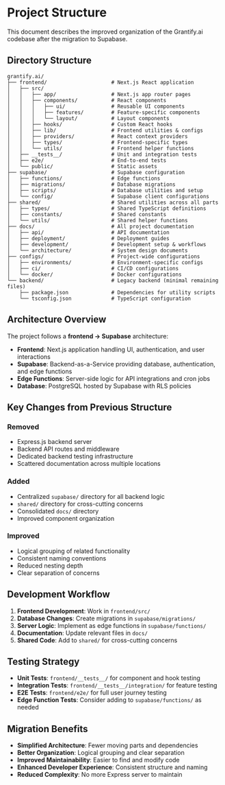 # Project Structure

This document describes the improved organization of the Grantify.ai codebase after the migration to Supabase.

## Directory Structure

```
grantify.ai/
├── frontend/                     # Next.js React application
│   ├── src/
│   │   ├── app/                  # Next.js app router pages
│   │   ├── components/           # React components
│   │   │   ├── ui/               # Reusable UI components
│   │   │   ├── features/         # Feature-specific components
│   │   │   └── layout/           # Layout components
│   │   ├── hooks/                # Custom React hooks
│   │   ├── lib/                  # Frontend utilities & configs
│   │   ├── providers/            # React context providers
│   │   ├── types/                # Frontend-specific types
│   │   └── utils/                # Frontend helper functions
│   ├── __tests__/                # Unit and integration tests
│   ├── e2e/                      # End-to-end tests
│   └── public/                   # Static assets
├── supabase/                     # Supabase configuration
│   ├── functions/                # Edge functions
│   ├── migrations/               # Database migrations
│   ├── scripts/                  # Database utilities and setup
│   └── config/                   # Supabase client configurations
├── shared/                       # Shared utilities across all parts
│   ├── types/                    # Shared TypeScript definitions
│   ├── constants/                # Shared constants
│   └── utils/                    # Shared helper functions
├── docs/                         # All project documentation
│   ├── api/                      # API documentation
│   ├── deployment/               # Deployment guides
│   ├── development/              # Development setup & workflows
│   └── architecture/             # System design documents
├── configs/                      # Project-wide configurations
│   ├── environments/             # Environment-specific configs
│   ├── ci/                       # CI/CD configurations
│   └── docker/                   # Docker configurations
└── backend/                      # Legacy backend (minimal remaining files)
    ├── package.json              # Dependencies for utility scripts
    └── tsconfig.json             # TypeScript configuration
```

## Architecture Overview

The project follows a **frontend → Supabase** architecture:

- **Frontend**: Next.js application handling UI, authentication, and user interactions
- **Supabase**: Backend-as-a-Service providing database, authentication, and edge functions
- **Edge Functions**: Server-side logic for API integrations and cron jobs
- **Database**: PostgreSQL hosted by Supabase with RLS policies

## Key Changes from Previous Structure

### Removed
- Express.js backend server
- Backend API routes and middleware
- Dedicated backend testing infrastructure
- Scattered documentation across multiple locations

### Added
- Centralized `supabase/` directory for all backend logic
- `shared/` directory for cross-cutting concerns
- Consolidated `docs/` directory
- Improved component organization

### Improved
- Logical grouping of related functionality
- Consistent naming conventions
- Reduced nesting depth
- Clear separation of concerns

## Development Workflow

1. **Frontend Development**: Work in `frontend/src/`
2. **Database Changes**: Create migrations in `supabase/migrations/`
3. **Server Logic**: Implement as edge functions in `supabase/functions/`
4. **Documentation**: Update relevant files in `docs/`
5. **Shared Code**: Add to `shared/` for cross-cutting concerns

## Testing Strategy

- **Unit Tests**: `frontend/__tests__/` for component and hook testing
- **Integration Tests**: `frontend/__tests__/integration/` for feature testing
- **E2E Tests**: `frontend/e2e/` for full user journey testing
- **Edge Function Tests**: Consider adding to `supabase/functions/` as needed

## Migration Benefits

- **Simplified Architecture**: Fewer moving parts and dependencies
- **Better Organization**: Logical grouping and clear separation
- **Improved Maintainability**: Easier to find and modify code
- **Enhanced Developer Experience**: Consistent structure and naming
- **Reduced Complexity**: No more Express server to maintain